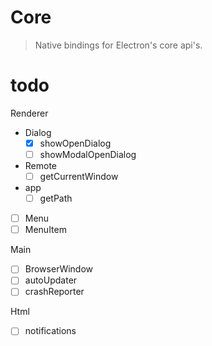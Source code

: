 # Core

> Native bindings for Electron's core api's.


# todo

Renderer
- Dialog
    - [x] showOpenDialog
    - [ ] showModalOpenDialog
- Remote
    - [ ] getCurrentWindow
- app
    - [ ] getPath
- [ ] Menu
- [ ] MenuItem

Main
- [ ] BrowserWindow
- [ ] autoUpdater
- [ ] crashReporter

Html
- [ ] notifications
